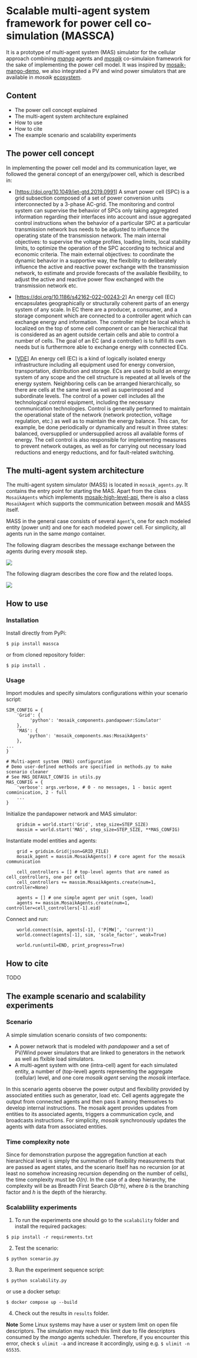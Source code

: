 # Scalable multi-agent system framework for power cell co-simulation (MASSCA)

It is a prototype of multi-agent system (MAS) simulator for the cellular approach combining *[mango](https://mango-agents.readthedocs.io/en/latest/)* agents and *[mosaik](https://mosaik.readthedocs.io/en/latest/)* co-simulaion framework for the sake of implementing the power cell model. It was inspired by [mosaik-mango-demo](https://gitlab.com/mosaik/examples/mosaik-mango-demo), we also integrated a PV and wind power simulators that are available in *mosaik* [ecosystem](https://gitlab.com/mosaik/components).

## Content

* The power cell concept explained
* The multi-agent system architecture explained
* How to use
* How to cite
* The example scenario and scalability experiments

## The power cell concept

In implementing the power cell model and its communication layer, we followed the general concept of an energy/power cell, which is described in:
* [https://doi.org/10.1049/iet-gtd.2019.0991] A smart power cell (SPC) is a grid subsection composed of a set of power conversion units interconnected by a 3-phase AC-grid. The monitoring and control system can supervise the behavior of SPCs only taking aggregated information regarding their interfaces into account and issue aggregated control instructions when the behavior of a particular SPC at a particular transmission network bus needs to be adjusted to influence the operating state of the transmission network.
The main internal objectives: to supervise the voltage profiles, loading limits, local stability limits, to optimize the operation of the SPC according to technical and economic criteria.
The main external objectives: to coordinate the dynamic behavior in a supportive way, the flexibility to deliberately influence the active and reactive power exchange with the transmission network, to estimate and provide forecasts of the available flexibility, to adjust the active and reactive power flow exchanged with the transmission network etc.

* [https://doi.org/10.1186/s42162-022-00243-2] An energy cell (EC) encapsulates geographically or structurally coherent parts of an energy system of any scale. In EC there are a producer, a consumer, and a storage component which are connected to a controller agent which can exchange energy and information. 
The controller might be local which is localized on the top of some cell component or can be hierarchical that is considered as an agent outside certain cells and able to control a number of cells. The goal of an EC (and a controller) is to fulfill its own needs but is furthermore able to exchange energy with connected ECs.

* [[VDE](https://www.vde.com/resource/blob/1884494/98f96973fcdba70777654d0f40c179e5/studie---zellulares-energiesystem-data.pdf)] An energy cell (EC) is a kind of logically isolated energy infrastructure including all equipment used for energy conversion, transportation, distribution and storage. ECs are used to build an energy system of any scope and the cell structure is repeated at all levels of the energy system. Neighboring cells can be arranged hierarchically, so there are cells at the same level as well as superimposed and subordinate levels. 
The control of a power cell includes all the technological control equipment, including the necessary communication technologies. Control is generally performed to maintain the operational state of the network (network protection, voltage regulation, etc.) as well as to maintain the energy balance. This can, for example, be done periodically or dynamically and result in three states: balanced, oversupplied or undersupplied across all available forms of energy. The cell control is also responsible for implementing measures to prevent network outages, as well as for carrying out necessary load reductions and energy reductions, and for fault-related switching.

## The multi-agent system architecture

The multi-agent system simulator (MASS) is located in `mosaik_agents.py`. It contains the entry point for starting the MAS. Apart from the class `MosaikAgents` which implements [mosaik-high-level-api](https://mosaik.readthedocs.io/en/latest/mosaik-api/high-level.html), there is also a class `MosaikAgent` which supports the communication between *mosaik* and MASS itself.

MASS in the general case consists of several `Agent`'s, one for each modeled entity (power unit) and one for each modeled power cell. For simplicity, all agents run in the same *mango* container. 

The following diagram describes the message exchange between the agents during every *mosaik* step.

![](misc/mas.msg.drawio.png)

The following diagram describes the core flow and the related loops.

![](misc/mas.flow.drawio.png)

## How to use
### Installation

Install directly from PyPi:

`$ pip install massca`

or from cloned repository folder:

`$ pip install .`

### Usage

Import modules and specify simulators configurations within your scenario script:
```
SIM_CONFIG = {
    'Grid': {
         'python': 'mosaik_components.pandapower:Simulator'
    },
    'MAS': {
        'python': 'mosaik_components.mas:MosaikAgents'
    },
...
}

# Multi-agent system (MAS) configuration
# Demo user-defined methods are specified in methods.py to make scenario cleaner
# See MAS_DEFAULT_CONFIG in utils.py 
MAS_CONFIG = {
    'verbose': args.verbose, # 0 - no messages, 1 - basic agent comminication, 2 - full
    ...
}
```

Initialize the pandapower network and MAS simulator:
```
    gridsim = world.start('Grid', step_size=STEP_SIZE)
    massim = world.start('MAS', step_size=STEP_SIZE, **MAS_CONFIG)     
```

Instantiate model entities and agents:
```
    grid = gridsim.Grid(json=GRID_FILE)
    mosaik_agent = massim.MosaikAgents() # core agent for the mosaik communication
    
    cell_controllers = [] # top-level agents that are named as cell_controllers, one per cell
    cell_controllers += massim.MosaikAgents.create(num=1, controller=None)

    agents = [] # one simple agent per unit (sgen, load)
    agents += massim.MosaikAgents.create(num=1, controller=cell_controllers[-1].eid)
```

Connect and run:
```
    world.connect(sim, agents[-1], ('P[MW]', 'current'))
    world.connect(agents[-1], sim, 'scale_factor', weak=True)

    world.run(until=END, print_progress=True)
```

## How to cite

TODO

## The example scenario and scalability experiments
### Scenario

A simple simulation scenario consists of two components:

* A power network that is modeled with *pandapower* and a set of PV/Wind power simulators that are linked to generators in the network as well as flxible load simulators. 
* A multi-agent system with one (intra-cell) agent for each simulated entity, a number of (top-level) agents representing the aggregate (cellular) level, and one core *mosaik agent* serving the *mosaik* interface.

In this scenario agents observe the power output and flexibility provided by associated entities such as generator, load etc. Cell agents aggregate the output from connected agents and then pass it among themselves to develop internal instructions. The mosaik agent provides updates from entities to its associated agents, triggers a communication cycle, and broadcasts instructions. For simplicity, *mosaik* synchronously updates the agents with data from associated entities.

### Time complexity note

Since for demonstration purpose the aggregation function at each hierarchical level is simply the summation of flexibility measurements that are passed as agent states, and the scenario itself has no recursion (or at least no somehow increasing recursion depending on the number of cells), the time complexity must be *O(n)*. In the case of a deep hierarchy, the complexity will be as Breadth First Search *O(b^h)*, where *b* is the branching factor and *h* is the depth of the hierarchy.

### Scalablility experiments

1) To run the experiments one should go to the `scalability` folder and  install the required packages:

`$ pip install -r requirements.txt`

2) Test the scenario:

`$ python scenario.py`

3) Run the experiment sequence script:

`$ python scalability.py`

or use a docker setup:

`$ docker compose up --build`

4) Check out the results in `results` folder.

**Note** Some Linux systems may have a user or system limit on open file descriptors. The simulation may reach this limit due to file descriptors consumed by the *mango* agents scheduler. Therefore, if you encounter this error, check `$ ulimit -a` and increase it accordingly, using e.g. `$ ulimit -n 65535`.





